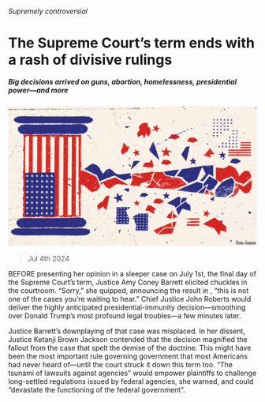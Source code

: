 ###### Supremely controversial

# The Supreme Court’s term ends with a rash of divisive rulings 

##### Big decisions arrived on guns, abortion, homelessness, presidential power—and more 

![image](images/20240706_USD001.jpg) 

> Jul 4th 2024 

BEFORE presenting her opinion in a sleeper case on July 1st, the final day of the Supreme Court’s term, Justice Amy Coney Barrett elicited chuckles in the courtroom. “Sorry,” she quipped, announcing the result in , “this is not one of the cases you’re waiting to hear.” Chief Justice John Roberts would deliver the highly anticipated presidential-immunity decision—smoothing over Donald Trump’s most profound legal troubles—a few minutes later. 

Justice Barrett’s downplaying of that case was misplaced. In her dissent, Justice Ketanji Brown Jackson contended that the decision magnified the fallout from  the case that spelt the demise of the  doctrine. This might have been the most important rule governing government that most Americans had never heard of—until the court struck it down this term too. “The tsunami of lawsuits against agencies” would empower plaintiffs to challenge long-settled regulations issued by federal agencies, she warned, and could “devastate the functioning of the federal government”.

